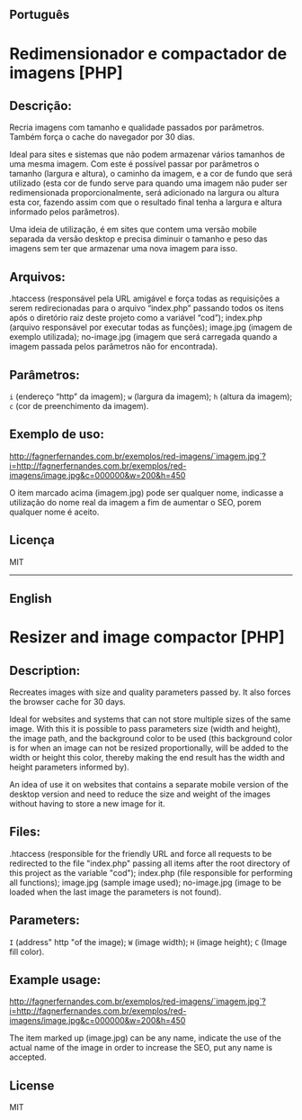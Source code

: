 ## Português

# Redimensionador e compactador de imagens [PHP]

## Descrição:

Recria imagens com tamanho e qualidade passados por parâmetros. Também força o cache do navegador por 30 dias.

Ideal para sites e sistemas que não podem armazenar vários tamanhos de uma mesma imagem. Com este é possível passar por parâmetros o tamanho (largura e altura), o caminho da imagem, e a cor de fundo que será utilizado (esta cor de fundo serve para quando uma imagem não puder ser redimensionada proporcionalmente, será adicionado na largura ou altura esta cor, fazendo assim com que o resultado final tenha a largura e altura informado pelos parâmetros).

Uma ideia de utilização, é em sites que contem uma versão mobile separada da versão desktop e precisa diminuir o tamanho e peso das imagens sem ter que armazenar uma nova imagem para isso.

## Arquivos:

.htaccess (responsável pela URL amigável e força todas as requisições a serem redirecionadas para o arquivo “index.php” passando todos os itens após o diretório raiz deste projeto como a variável  “cod”);
index.php (arquivo responsável por executar todas as funções);
image.jpg (imagem de exemplo utilizada);
no-image.jpg (imagem que será carregada quando a imagem passada pelos parâmetros não for encontrada).

## Parâmetros:

`i` (endereço “http” da imagem);
`w` (largura da imagem);
`h` (altura da imagem);
`c` (cor de preenchimento da imagem).

## Exemplo de uso:

http://fagnerfernandes.com.br/exemplos/red-imagens/`imagem.jpg`?i=http://fagnerfernandes.com.br/exemplos/red-imagens/image.jpg&c=000000&w=200&h=450

O item marcado acima (imagem.jpg) pode ser qualquer nome, indicasse a utilização do nome real da imagem a fim de aumentar o SEO, porem qualquer nome é aceito.

## Licença

MIT


---------------------------------------------------------------------

## English

# Resizer and image compactor [PHP]

## Description:

Recreates images with size and quality parameters passed by. It also forces the browser cache for 30 days.

Ideal for websites and systems that can not store multiple sizes of the same image. With this it is possible to pass parameters size (width and height), the image path, and the background color to be used (this background color is for when an image can not be resized proportionally, will be added to the width or height this color, thereby making the end result has the width and height parameters informed by).

An idea of ​​use it on websites that contains a separate mobile version of the desktop version and need to reduce the size and weight of the images without having to store a new image for it.

## Files:

.htaccess (responsible for the friendly URL and force all requests to be redirected to the file "index.php" passing all items after the root directory of this project as the variable "cod");
index.php (file responsible for performing all functions);
image.jpg (sample image used);
no-image.jpg (image to be loaded when the last image the parameters is not found).

## Parameters:

`I` (address" http "of the image);
`W` (image width);
`H` (image height);
`C` (Image fill color).

## Example usage:

http://fagnerfernandes.com.br/exemplos/red-imagens/`imagem.jpg`?i=http://fagnerfernandes.com.br/exemplos/red-imagens/image.jpg&c=000000&w=200&h=450

The item marked up (image.jpg) can be any name, indicate the use of the actual name of the image in order to increase the SEO, put any name is accepted.

## License

MIT